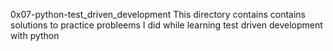 0x07-python-test_driven_development This directory contains contains solutions to practice probleems I did while learning test driven development with python
